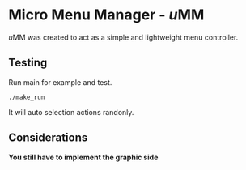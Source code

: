 # Micro Menu Manager - *u*MM

*u*MM was created to act as a simple and lightweight menu controller.


## Testing

Run main for example and test.
```
./make_run
```
It will auto selection actions randonly. 

## Considerations

**You still have to implement the graphic side**



